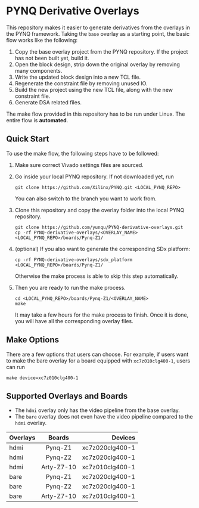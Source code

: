 # PYNQ Derivative Overlays

This repository makes it easier to generate derivatives from the overlays 
in the PYNQ framework. Taking the `base` overlay as a starting point,
the basic flow works like the following:

1. Copy the base overlay project from the PYNQ repository. If the project has not been built yet, build it.
2. Open the block design, strip down the original overlay by removing many components.
3. Write the updated block design into a new TCL file.
4. Regenerate the constraint file by removing unused IO.
5. Build the new project using the new TCL file, along with the new constraint file.
6. Generate DSA related files.

The make flow provided in this repository has to be run under Linux. 
The entire flow is **automated**.

## Quick Start

To use the make flow, the following steps have to be followed:

1. Make sure correct Vivado settings files are sourced. 
2. Go inside your local PYNQ repository. If not downloaded yet, run

	```shell
	git clone https://github.com/Xilinx/PYNQ.git <LOCAL_PYNQ_REPO>
	```

	You can also switch to the branch you want to work from. 

3. Clone this repository and copy the overlay folder into the local PYNQ repository.

    ```shell
	git clone https://github.com/yunqu/PYNQ-derivative-overlays.git
    cp -rf PYNQ-derivative-overlays/<OVERLAY_NAME> <LOCAL_PYNQ_REPO>/boards/Pynq-Z1/
    ```

4. (optional) If you also want to generate the corresponding SDx platform:
	```shell
    cp -rf PYNQ-derivative-overlays/sdx_platform <LOCAL_PYNQ_REPO>/boards/Pynq-Z1/
    ```
    Otherwise the make process is able to skip this step automatically.

5. Then you are ready to run the make process.

	```shell
    cd <LOCAL_PYNQ_REPO>/boards/Pynq-Z1/<OVERLAY_NAME>
	make
	```

	It may take a few hours for the make process to finish. Once it is done,
	you will have all the corresponding overlay files.

## Make Options

There are a few options that users can choose. For example, if users want to
make the bare overlay for a board equipped with `xc7z010clg400-1`, users can run

```shell
make device=xc7z010clg400-1
```

## Supported Overlays and Boards

* The `hdmi` overlay only has the video pipeline from the base overlay.
* The `bare` overlay does not even have the video pipeline compared to the `hdmi` overlay.

| Overlays        | Boards           | Devices          |
| --------------- |:----------------:| ----------------:|
| hdmi            | Pynq-Z1          | xc7z020clg400-1  |
| hdmi            | Pynq-Z2          | xc7z020clg400-1  |
| hdmi            | Arty-Z7-10       | xc7z010clg400-1  |
| bare            | Pynq-Z1          | xc7z020clg400-1  |
| bare            | Pynq-Z2          | xc7z020clg400-1  |
| bare            | Arty-Z7-10       | xc7z010clg400-1  |
